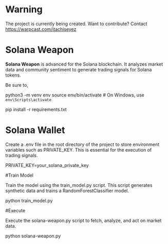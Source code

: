 # Warning
The project is currently being created. Want to contribute? Contact https://warpcast.com/itachiseyez

# Solana Weapon

**Solana Weapon** is advanced for the Solana blockchain. It analyzes market data and community sentiment to generate trading signals for Solana tokens.

Be sure to, 

python3 -m venv env
source env/bin/activate  # On Windows, use `env\Scripts\activate` 

pip install -r requirements.txt

# Solana Wallet

Create a .env file in the root directory of the project to store environment variables such as PRIVATE_KEY. This is essential for the execution of trading signals.

PRIVATE_KEY=your_solana_private_key

#Train Model 

Train the model using the train_model.py script. This script generates synthetic data and trains a RandomForestClassifier model.

python train_model.py

#Execute 

Execute the solana-weapon.py script to fetch, analyze, and act on market data.

python solana-weapon.py

